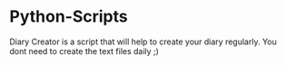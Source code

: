 # Python-Scripts
 Diary Creator is a script that will help to create your diary regularly.
 You dont need to create the text files daily ;)
